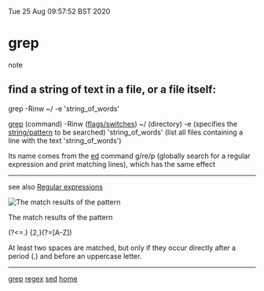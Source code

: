 Tue 25 Aug 09:57:52 BST 2020

# grep
note
## find a string of text in a file, or a file itself:

grep -Rinw ~/ -e 'string_of_words'

[grep](https://en.wikipedia.org/wiki/Grep) (command) -Rinw ([flags/switches](./grep-eg.md))  ~/ (directory)  -e (specifies the [string/pattern](https://en.wikipedia.org/wiki/String-searching_algorithm) to be searched) 'string_of_words'  (list all files containing a line with the text 'string_of_words')

Its name comes from the [ed](https://en.wikipedia.org/wiki/Ed_(text_editor)) command g/re/p (globally search for a regular expression and print matching lines), which has the same effect

___

see also [Regular expressions](https://en.wikipedia.org/wiki/Regular_expression)

![The match results of the pattern](https://upload.wikimedia.org/wikipedia/commons/thumb/2/23/The_river_effect_in_justified_text.jpg/220px-The_river_effect_in_justified_text.jpg)

The match results of the pattern

(?<=\.) {2,}(?=[A-Z])

At least two spaces are matched, but only if they occur directly after a period (.) and before an uppercase letter.

___
[grep](./grep-index.md)
[regex](./regex.md)
[sed](./sed-index.md)
[home](./home.md)
